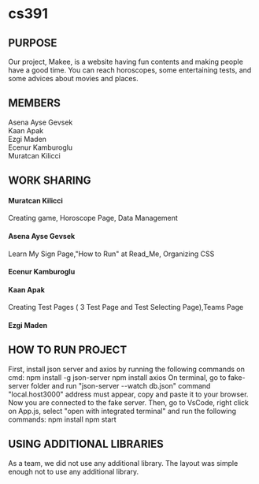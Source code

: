 # cs391
## PURPOSE 
Our project, Makee, is a website having fun contents and making people have a good time. You can reach horoscopes, some entertaining tests, and some advices about movies and places. 


## MEMBERS

Asena Ayse Gevsek               
Kaan Apak       
Ezgi Maden   
Ecenur Kamburoglu       
Muratcan Kilicci

## WORK SHARING 

#### Muratcan Kilicci 
Creating game, Horoscope Page, Data Management 

#### Asena Ayse Gevsek 
Learn My Sign  Page,"How to Run" at Read_Me, Organizing CSS 

#### Ecenur Kamburoglu


#### Kaan Apak
Creating Test Pages ( 3 Test Page and Test Selecting Page),Teams Page  

#### Ezgi Maden


## HOW TO RUN PROJECT 
First, install json server and axios by running the following commands on cmd:
npm install -g json-server
npm install axios
On terminal, go to fake-server folder and run "json-server --watch db.json" command
"local.host3000" address must appear, copy and paste it  to your browser. Now you are connected to the fake server.
Then, go to VsCode, right click on App.js, select "open with integrated terminal" and run the following commands:
npm install
npm start

## USING ADDITIONAL LIBRARIES
As a team, we did not use any additional library. The layout was simple enough not to use any additional library. 
